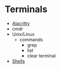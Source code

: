 # Terminals
* [Alacritty](./alacritty.md)
* cmdr
* Unix/Linux
  * commands
    + grep
    + list
    + clear terminal
* [Shells](/tech/terminals/shells/index.md)
